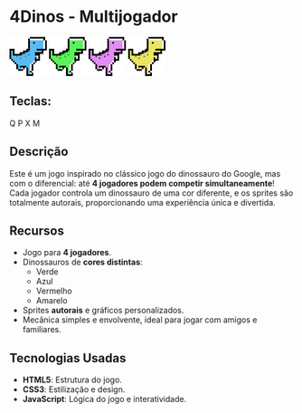 # 4Dinos - Multijogador

![dino1](./images/dinos/bluedino.gif)
![dino2](./images/dinos/greendino.gif)
![dino3](./images/dinos/pinkdino.gif)
![dino4](./images/dinos/yellowdino.gif)

## Teclas:
  Q P X M
  
## Descrição

Este é um jogo inspirado no clássico jogo do dinossauro do Google, mas com o diferencial: até **4 jogadores podem competir simultaneamente**! Cada jogador controla um dinossauro de uma cor diferente, e os sprites são totalmente autorais, proporcionando uma experiência única e divertida.

## Recursos

- Jogo para **4 jogadores**.
- Dinossauros de **cores distintas**:
  - Verde
  - Azul
  - Vermelho
  - Amarelo
- Sprites **autorais** e gráficos personalizados.
- Mecânica simples e envolvente, ideal para jogar com amigos e familiares.

## Tecnologias Usadas

- **HTML5**: Estrutura do jogo.
- **CSS3**: Estilização e design.
- **JavaScript**: Lógica do jogo e interatividade.
